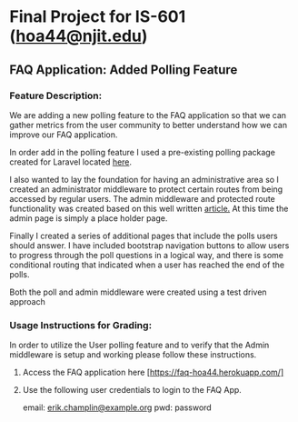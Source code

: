 # Final Project for IS-601 (hoa44@njit.edu)
## FAQ Application:  Added Polling Feature

### Feature Description:

We are adding a new polling feature to the FAQ application so that we can gather metrics from the user community to better understand
how we can improve our FAQ application.

In order add in the polling feature I used a pre-existing polling package created for Laravel located [here](https://github.com/AbstractEverything/poll).

I also wanted to lay the foundation for having an administrative area so I created an administrator middleware to protect certain routes from being accessed by regular users.  The admin middleware and protected route
functionality was created based on this well written [article.](https://nick-basile.com/blog/post/how-to-build-an-admin-in-laravel-using-tdd) At this time the admin page is simply a place holder page.

Finally I created a series of additional pages that include the polls users should answer. I have included bootstrap navigation buttons to allow users to progress through the poll questions in a logical way, and there is some
conditional routing that indicated when a user has reached the end of the polls.

Both the poll and admin middleware were created using a test driven approach

### Usage Instructions for Grading:


In order to utilize the User polling feature and to verify that the Admin middleware is setup and working please follow these instructions.

1. Access the FAQ application here [https://faq-hoa44.herokuapp.com/]

2. Use the following user credentials to login to the FAQ App.

    email:  erik.champlin@example.org
    pwd: password